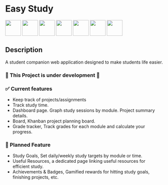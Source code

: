 # Easy Study

<img height="50" src="https://raw.githubusercontent.com/marwin1991/profile-technology-icons/refs/heads/main/icons/node_js.png"/> <img height="50" src="https://raw.githubusercontent.com/marwin1991/profile-technology-icons/refs/heads/main/icons/nest_js.png"/> <img src="https://raw.githubusercontent.com/marwin1991/profile-technology-icons/refs/heads/main/icons/typescript.png" height="50"/> <img src="https://raw.githubusercontent.com/marwin1991/profile-technology-icons/refs/heads/main/icons/react.png" height="50"/> <img height="50" src="https://raw.githubusercontent.com/marwin1991/profile-technology-icons/refs/heads/main/icons/vite.png" /> <img height="50" src="https://raw.githubusercontent.com/marwin1991/profile-technology-icons/refs/heads/main/icons/tailwind_css.png" /> <img height="50" src="https://raw.githubusercontent.com/marwin1991/profile-technology-icons/refs/heads/main/icons/shadcn_ui.png" /> 

## Description
A student companion web application designed to make students life easier.

### 🚨 This Project is under development 🚨

### ✅ Current features
* Keep track of projects/assignments 
* Track study time.
* Dashboard page. Graph study sessions by module. Project summary details.
* Board, Khanban project planning board.
* Grade tracker, Track grades for each module and calculate your progress.

### 🚧 Planned Feature
* Study Goals, Set daily/weekly study targets by module or time.
* Useful Resources, a dedicated page linking useful resources for efficient study.
* Achievements & Badges, Gamified rewards for hitting study goals, finishing projects, etc.

